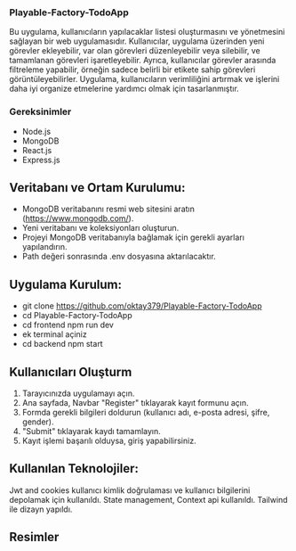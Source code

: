 ### Playable-Factory-TodoApp
Bu uygulama, kullanıcıların yapılacaklar listesi oluşturmasını ve yönetmesini sağlayan bir web uygulamasıdır. Kullanıcılar, 
uygulama üzerinden yeni görevler ekleyebilir, var olan görevleri düzenleyebilir veya silebilir, ve tamamlanan görevleri işaretleyebilir. 
Ayrıca, kullanıcılar görevler arasında filtreleme yapabilir, örneğin sadece belirli bir etikete sahip görevleri görüntüleyebilirler. 
Uygulama, kullanıcıların verimliliğini artırmak ve işlerini daha iyi organize etmelerine yardımcı olmak için tasarlanmıştır.


### Gereksinimler
- Node.js
- MongoDB
- React.js
- Express.js


## Veritabanı ve Ortam Kurulumu:
- MongoDB veritabanını resmi web sitesini aratın (https://www.mongodb.com/). 
- Yeni veritabanı ve koleksiyonları oluşturun.
- Projeyi MongoDB veritabanıyla bağlamak için gerekli ayarları yapılandırın.
- Path değeri sonrasında .env dosyasına aktarılacaktır.


## Uygulama Kurulum:
- git clone https://github.com/oktay379/Playable-Factory-TodoApp
- cd Playable-Factory-TodoApp
- cd frontend npm run dev
- ek terminal açiniz
- cd backend npm start


## Kullanıcıları Oluşturm
1. Tarayıcınızda uygulamayı açın.
2. Ana sayfada, Navbar "Register" tıklayarak kayıt formunu açın.
3. Formda gerekli bilgileri doldurun (kullanıcı adı, e-posta adresi, şifre, gender).
4. "Submit" tıklayarak kaydı tamamlayın.
5. Kayıt işlemi başarılı olduysa, giriş yapabilirsiniz.


## Kullanılan Teknolojiler:
Jwt and cookies kullanıcı kimlik doğrulaması ve kullanıcı bilgilerini depolamak için kullanıldı.
State management, Context api kullanıldı.
Tailwind ile dizayn yapıldı.


## Resimler









